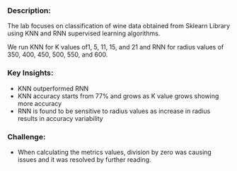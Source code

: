 
### Description:
The lab focuses on classification of wine data obtained from Sklearn Library using KNN and RNN supervised learning algorithms.

We run KNN for K values of1, 5, 11, 15, and 21 and RNN for radius values of 350, 400, 450, 500, 550, and 600.

### Key Insights:
 - KNN outperformed RNN
 - KNN accuracy starts from 77% and grows as K value grows showing more accuracy
 - RNN is found to be sensitive to radius values as increase in radius results in accuracy variability
### Challenge:
 - When calculating the metrics values, division by zero was causing issues and it was resolved by further reading.

